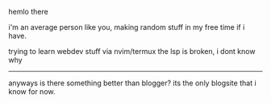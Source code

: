 hemlo there

i'm an average person like you, making random stuff in my free time if i have.

trying to learn webdev stuff via nvim/termux
the lsp is broken, i dont know why

---
anyways is there something better than blogger? its the only blogsite that i know for now.
